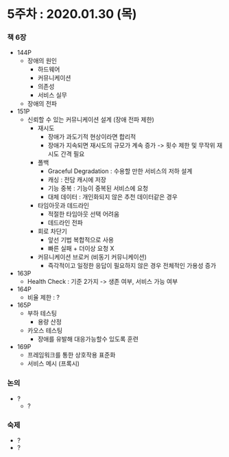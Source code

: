 5주차 : 2020.01.30 (목)
=============

### 책 6장
* 144P
  * 장애의 원인
    * 하드웨어
    * 커뮤니케이션
    * 의존성
    * 서비스 실무
  * 장애의 전파
* 151P
  * 신뢰할 수 있는 커뮤니케이션 설계 (장애 전파 제한)
    * 재시도
      * 장애가 과도기적 현상이라면 합리적
      * 장애가 지속되면 재시도의 규모가 계속 증가 -> 횟수 제한 및 무작위 재시도 간격 필요
    * 폴백
      * Graceful Degradation : 수용할 만한 서비스의 저하 설계
      * 캐싱 : 전담 캐시에 저장
      * 기능 중복 : 기능이 중복된 서비스에 요청
      * 대체 데이터 : 개인화되지 않은 추천 데이터같은 경우
    * 타임아웃과 데드라인
      * 적절한 타임아웃 선택 어려움
      * 데드라인 전파
    * 회로 차단기
      * 앞선 기법 복합적으로 사용
      * 빠른 실패 + 더이상 요청 X
    * 커뮤니케이션 브로커 (비동기 커뮤니케이션)
      * 즉각적이고 일정한 응답이 필요하지 않은 경우 전체적인 가용성 증가
* 163P
  * Health Check : 기준 2가지 -> 생존 여부, 서비스 가능 여부
* 164P
  * 비율 제한 : ?
* 165P
  * 부하 테스팅
    * 용량 산정
  * 카오스 테스팅
    * 장애를 유발해 대응가능할수 있도록 훈련
* 169P
  * 프레임워크를 통한 상호작용 표준화
  * 서비스 메시 (프록시)

### 논의
* ?
  * ?

### 숙제
* ?
* ?

